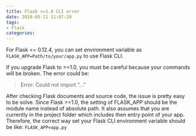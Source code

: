 ```yaml
---
title: Flask >=1.0 CLI error
date: 2018-05-11 11:07:29
tags:
- Flask
categories:
---
```


For Flask <= 0.12.4, you can set environment variable as
```FLASK_APP=Path/to/your/app.py```
to use Flask CLI.

If you upgrade Flask to >=1.0, you must be careful because your commands will be broken. The error could be:
> Error: Could not import "..."

After checking Flask documents and source code, the issue is pretty easy to be solve.
Since Flask >=1.0, the setting of FLASK_APP should be the module name instead of absolute path. It also assumes that you are currently in the project folder which includes then entry point of your app.
Therefore, the correct way set your Flask CLI environment variable should be like:
```FLASK_APP=app.py```